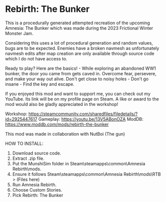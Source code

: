 # Rebirth: The Bunker

This is a procedurally generated attempted recreation of the upcoming Amnesia: The Bunker which was made during the 2023 Frictional Winter Monster Jam.

Considering this uses a lot of procedural generation and random values, bugs are to be expected. Enemies have a broken navmesh as unfortunately navmesh edits after map creation are only available through source code which I do not have access to.

Ready to play? Here are the basics! -
While exploring an abandoned WW1 bunker, the door you came from gets caved in.
Overcome fear, persevere, and make your way out alive.
Don't get close to noisy holes - Don't go insane - Find the key and escape.


If you enjoyed this mod and want to support me, you can check out my YouTube. Its link will be on my profile page on Steam. A like or award to the mod would also be gladly appreciated in the workshop!

Workshop: https://steamcommunity.com/sharedfiles/filedetails/?id=2925447617
Gameplay: https://youtu.be/13V5ABonOZA
ModDB: https://www.moddb.com/mods/rebirth-the-bunker

This mod was made in collaboration with NutBoi (The gun)

HOW TO INSTALL:
1. Download source code.
2. Extract .zip file.
3. Put the MunshiSim folder in Steam\steamapps\common\Amnesia Rebirth\mods.
4. Ensure it follows Steam\steamapps\common\Amnesia Rebirth\mods\RTB > (Files here)
5. Run Amnesia Rebirth.
6. Choose Custom Stories.
7. Pick Rebirth: The Bunker
